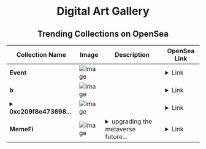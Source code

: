<div align="center">

# Digital Art Gallery

## Trending Collections on OpenSea

| Collection Name                       | Image                                                                                     | Description                       | OpenSea Link                                                                                          |
|---------------------------------------|-------------------------------------------------------------------------------------------|-----------------------------------|--------------------------------------------------------------------------------------------------------|
| **Event** | ![Image](https://i.seadn.io/s/raw/files/28fb8cac07ddec3e57b75ad2ba0b8590.jpg?w=500&auto=format?w=200&auto=format) |  | <details><summary>Link</summary>[Event](https://opensea.io/collection/event-44675)</details> |
| **b** | ![Image](https://i.seadn.io/s/raw/files/0c32d68447dfdec4b4b83c9791cf39da.jpg?w=500&auto=format?w=200&auto=format) |  | <details><summary>Link</summary>[b](https://opensea.io/collection/b-1775)</details> |
| **<details><summary>0xc209f8e473698...</summary>0xc209f8e4736982e5c28353250a66840b18c6bf86</details>** | ![Image](https://i.seadn.io/s/raw/files/0120dbe70465f91ae019e541cba50a56.jpg?w=500&auto=format?w=200&auto=format) |  | <details><summary>Link</summary>[0xc209f8e4736982e5c28353250a66840b18c6bf86](https://opensea.io/collection/0xc209f8e4736982e5c28353250a66840b18c6bf86)</details> |
| **MemeFi** | ![Image](https://i.seadn.io/s/raw/files/4d8b2f7f52c3e70056567526c0492e80.jpg?w=500&auto=format?w=200&auto=format) | <details><summary>upgrading the metaverse future...</summary>upgrading the metaverse future of finance</details> | <details><summary>Link</summary>[MemeFi](https://opensea.io/collection/memefi-9)</details> |

</div>